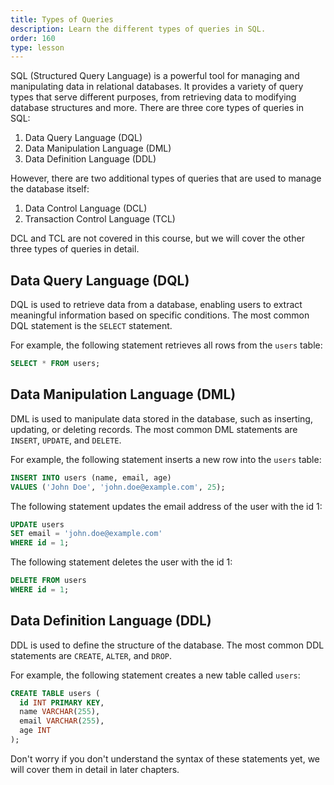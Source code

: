 ```yaml
---
title: Types of Queries
description: Learn the different types of queries in SQL.
order: 160
type: lesson
---
```


SQL (Structured Query Language) is a powerful tool for managing and manipulating data in relational databases. It provides a variety of query types that serve different purposes, from retrieving data to modifying database structures and more. There are three core types of queries in SQL:

1. Data Query Language (DQL)
2. Data Manipulation Language (DML)
3. Data Definition Language (DDL)

However, there are two additional types of queries that are used to manage the database itself:

1. Data Control Language (DCL)
2. Transaction Control Language (TCL)

DCL and TCL are not covered in this course, but we will cover the other three types of queries in detail.

## Data Query Language (DQL)

DQL is used to retrieve data from a database, enabling users to extract meaningful information based on specific conditions. The most common DQL statement is the `SELECT` statement.

For example, the following statement retrieves all rows from the `users` table:

```sql
SELECT * FROM users;
```

## Data Manipulation Language (DML)

DML is used to manipulate data stored in the database, such as inserting, updating, or deleting records. The most common DML statements are `INSERT`, `UPDATE`, and `DELETE`.

For example, the following statement inserts a new row into the `users` table:

```sql
INSERT INTO users (name, email, age) 
VALUES ('John Doe', 'john.doe@example.com', 25);
```

The following statement updates the email address of the user with the id 1:

```sql
UPDATE users 
SET email = 'john.doe@example.com' 
WHERE id = 1;
```

The following statement deletes the user with the id 1:

```sql
DELETE FROM users 
WHERE id = 1;
```

## Data Definition Language (DDL)

DDL is used to define the structure of the database. The most common DDL statements are `CREATE`, `ALTER`, and `DROP`.

For example, the following statement creates a new table called `users`:

```sql
CREATE TABLE users (
  id INT PRIMARY KEY,
  name VARCHAR(255),
  email VARCHAR(255),
  age INT
);
```

Don't worry if you don't understand the syntax of these statements yet, we will cover them in detail in later chapters.